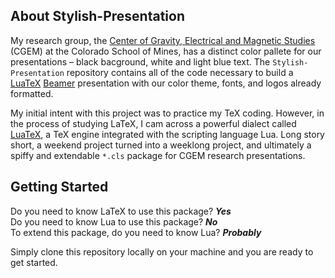 ## About Stylish-Presentation
My research group, the [Center of Gravity, Electrical and Magnetic Studies](https://cgem.mines.edu/) (CGEM) at the Colorado School of Mines, has a distinct color pallete for our presentations – black bacground, white and light blue text. The `Stylish-Presentation` repository contains all of the code necessary to build a [LuaTeX](https://www.luatex.org/) [Beamer](https://ctan.org/pkg/beamer?lang=en) presentation with our color theme, fonts, and logos already formatted.

My initial intent with this project was to practice my TeX coding. However, in the process of studying LaTeX, I cam across a powerful dialect called [LuaTeX](https://www.luatex.org/), a TeX engine integrated with the scripting language Lua. Long story short, a weekend project turned into a weeklong project, and ultimately a spiffy and extendable `*.cls` package for CGEM research presentations.

## Getting Started

Do you need to know LaTeX to use this package? **_Yes_** \
Do you need to know Lua to use this package? **_No_** \
To extend this package, do you need to know Lua? **_Probably_**

Simply clone this repository locally on your machine and you are ready to get started.
